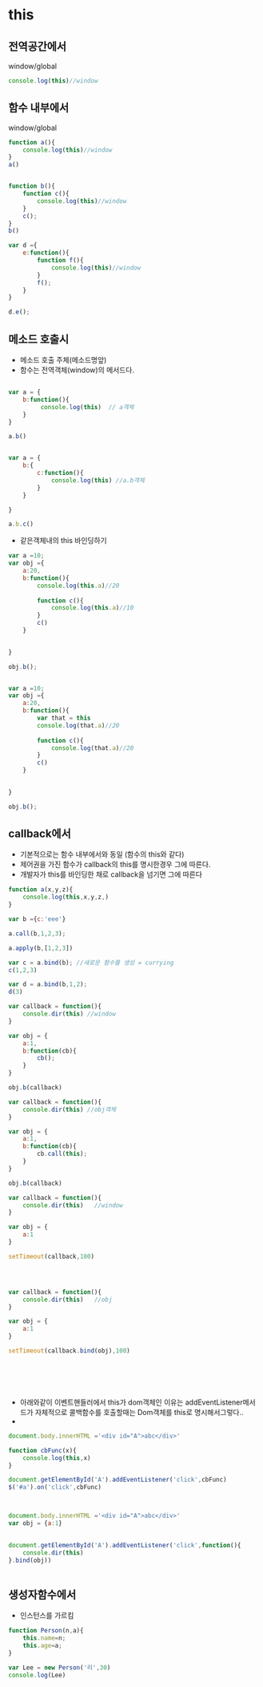 # this
 

## 전역공간에서
window/global

```javascript
console.log(this)//window

```
## 함수 내부에서
window/global

```javascript
function a(){
    console.log(this)//window
}
a()


function b(){
    function c(){
        console.log(this)//window
    }
    c();
}
b()

var d ={
    e:function(){
        function f(){
            console.log(this)//window
        }
        f();
    }
}

d.e();

```

## 메소드 호출시
+ 메소드 호출 주체(메소드명앞)
+ 함수는 전역객체(window)의 메서드다.
```javascript

var a = {
    b:function(){
         console.log(this)  // a객체
    }
}

a.b()


var a = {
    b:{
        c:function(){
            console.log(this) //a.b객체
        }
    }

}

a.b.c()

```

+ 같은객체내의 this 바인딩하기 

```javascript
var a =10;
var obj ={
    a:20,
    b:function(){
        console.log(this.a)//20
   
        function c(){
            console.log(this.a)//10
        }
        c()
    }

  
}

obj.b();


var a =10;
var obj ={
    a:20,
    b:function(){
        var that = this
        console.log(that.a)//20
   
        function c(){
            console.log(that.a)//20
        }
        c()
    }

  
}

obj.b();


```




## callback에서
+ 기본적으로는 함수 내부에서와 동일  (함수의 this와 같다)
+ 제어권을 가진 함수가 callback의 this를 명시한경우 그에 따른다.
+ 개발자가 this를 바인딩한 채로 callback을 넘기면 그에 따른다



```javascript
function a(x,y,z){
    console.log(this,x,y,z,)
}

var b ={c:'eee'}

a.call(b,1,2,3);

a.apply(b,[1,2,3])

var c = a.bind(b); //새로운 함수를 생성 = currying
c(1,2,3)

var d = a.bind(b,1,2);
d(3)


```

``` javascript
var callback = function(){
    console.dir(this) //window
}

var obj = {
    a:1,
    b:function(cb){
        cb();
    }
}

obj.b(callback)

var callback = function(){
    console.dir(this) //obj객체
}

var obj = {
    a:1,
    b:function(cb){
        cb.call(this); 
    }
}

obj.b(callback)

```



``` javascript
var callback = function(){
    console.dir(this)   //window
}

var obj = {
    a:1
}

setTimeout(callback,100)




var callback = function(){
    console.dir(this)   //obj
}

var obj = {
    a:1
}

setTimeout(callback.bind(obj),100)







```


+ 아래와같이 이벤트핸들러에서 this가 dom객체인 이유는 addEventListener메서드가 자체적으로 콜백함수를 호출할때는 Dom객체를 this로 명시해서그렇다..
+ 
```javascript
document.body.innerHTML ='<div id="A">abc</div>'

function cbFunc(x){
	console.log(this,x)  
}

document.getElementById('A').addEventListener('click',cbFunc)
$('#a').on('click',cbFunc)



document.body.innerHTML ='<div id="A">abc</div>'
var obj = {a:1}
 

document.getElementById('A').addEventListener('click',function(){
    console.dir(this)
}.bind(obj))
 


```


## 생성자함수에서
+ 인스턴스를 가르킴
```javascript
function Person(n,a){
    this.name=n;
    this.age=a;
}

var Lee = new Person('리',30)
console.log(Lee)
``` 
    

 